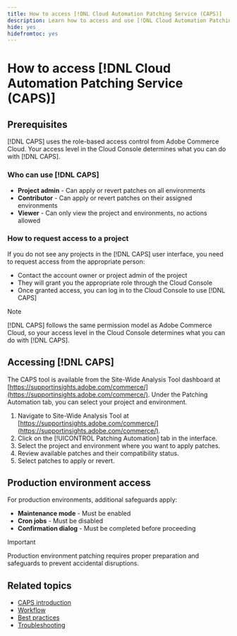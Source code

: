 ```yaml
---
title: How to access [!DNL Cloud Automation Patching Service (CAPS)]
description: Learn how to access and use [!DNL Cloud Automation Patching Service (CAPS)]
hide: yes
hidefromtoc: yes
---
```

# How to access [!DNL Cloud Automation Patching Service (CAPS)]

## Prerequisites

[!DNL CAPS] uses the role-based access control from Adobe Commerce Cloud. Your access level in the Cloud Console determines what you can do with [!DNL CAPS].

### Who can use [!DNL CAPS]

* **Project admin** - Can apply or revert patches on all environments
* **Contributor** - Can apply or revert patches on their assigned environments  
* **Viewer** - Can only view the project and environments, no actions allowed

### How to request access to a project

If you do not see any projects in the [!DNL CAPS] user interface, you need to request access from the appropriate person:

* Contact the account owner or project admin of the project
* They will grant you the appropriate role through the Cloud Console
* Once granted access, you can log in to the Cloud Console to use [!DNL CAPS]

>[!NOTE]
>
>[!DNL CAPS] follows the same permission model as Adobe Commerce Cloud, so your access level in the Cloud Console determines what you can do with [!DNL CAPS].

## Accessing [!DNL CAPS]

The CAPS tool is available from the Site-Wide Analysis Tool dashboard at [https://supportinsights.adobe.com/commerce/](https://supportinsights.adobe.com/commerce/). Under the Patching Automation tab, you can select your project and environment.

1. Navigate to Site-Wide Analysis Tool at [https://supportinsights.adobe.com/commerce/](https://supportinsights.adobe.com/commerce/).
1. Click on the [!UICONTROL Patching Automation] tab in the interface.
1. Select the project and environment where you want to apply patches.
1. Review available patches and their compatibility status.
1. Select patches to apply or revert.

## Production environment access

For production environments, additional safeguards apply:

* **Maintenance mode** - Must be enabled
* **Cron jobs** - Must be disabled
* **Confirmation dialog** - Must be completed before proceeding

>[!IMPORTANT]
>
>Production environment patching requires proper preparation and safeguards to prevent accidental disruptions.

## Related topics

* [CAPS introduction](intro.md)
* [Workflow](workflow.md)
* [Best practices](best-practices.md)
* [Troubleshooting](troubleshooting.md)
